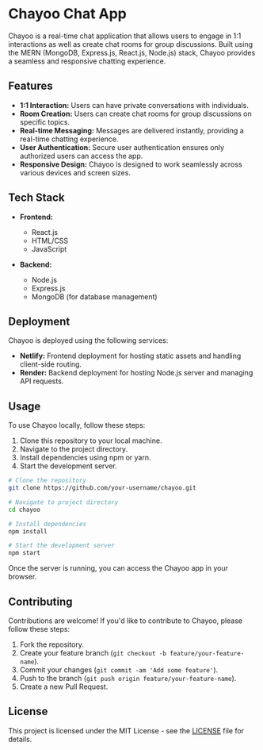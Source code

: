 # Chayoo Chat App

Chayoo is a real-time chat application that allows users to engage in 1:1 interactions as well as create chat rooms for group discussions. Built using the MERN (MongoDB, Express.js, React.js, Node.js) stack, Chayoo provides a seamless and responsive chatting experience.

## Features

- **1:1 Interaction:** Users can have private conversations with individuals.
- **Room Creation:** Users can create chat rooms for group discussions on specific topics.
- **Real-time Messaging:** Messages are delivered instantly, providing a real-time chatting experience.
- **User Authentication:** Secure user authentication ensures only authorized users can access the app.
- **Responsive Design:** Chayoo is designed to work seamlessly across various devices and screen sizes.

## Tech Stack

- **Frontend:**
  - React.js
  - HTML/CSS
  - JavaScript

- **Backend:**
  - Node.js
  - Express.js
  - MongoDB (for database management)

## Deployment

Chayoo is deployed using the following services:

- **Netlify:** Frontend deployment for hosting static assets and handling client-side routing.
- **Render:** Backend deployment for hosting Node.js server and managing API requests.

## Usage

To use Chayoo locally, follow these steps:

1. Clone this repository to your local machine.
2. Navigate to the project directory.
3. Install dependencies using npm or yarn.
4. Start the development server.

```bash
# Clone the repository
git clone https://github.com/your-username/chayoo.git

# Navigate to project directory
cd chayoo

# Install dependencies
npm install

# Start the development server
npm start
```

Once the server is running, you can access the Chayoo app in your browser.

## Contributing

Contributions are welcome! If you'd like to contribute to Chayoo, please follow these steps:

1. Fork the repository.
2. Create your feature branch (`git checkout -b feature/your-feature-name`).
3. Commit your changes (`git commit -am 'Add some feature'`).
4. Push to the branch (`git push origin feature/your-feature-name`).
5. Create a new Pull Request.

## License

This project is licensed under the MIT License - see the [LICENSE](LICENSE) file for details.
